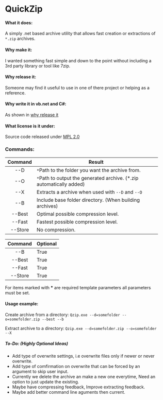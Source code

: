 QuickZip
========

#### What it does: 
A simply .net based archive utility that allows fast creation or extractions of `*.zip` archives.

#### Why make it:
I wanted something fast simple and down to the point without including a 3rd party library or tool like 7zip.

#### Why release it:
Someone may find it useful to use in one of there project or helping as a reference.

#### Why write it in vb.net and C#:
As shown in [why release it](#Why-release-it)

#### What license is it under:
Source code released under [MPL 2.0](https://www.mozilla.org/MPL/2.0/)

### Commands:

| Command | Result |
|:----------:|-------------|
| --D | `*`Path to the folder you want the archive from.|
| --O | `*`Path to output the generated archive. (*.zip automatically added)|
| --X | Extracts a archive when used with `--D` and `--O`|
| --B | Include base folder directory. (When building archives)|
| --Best | Optimal possible compression level.|
| --Fast | Fastest possible compression level.|
| --Store | No compression.|

| Command | Optional |
|:----------:|-------------|
| --B | True |
| --Best | True |
| --Fast | True |
| --Store | True |

For items marked with __*__ are required template parameters all parameters must be set.

#### Usage example:

Create archive from a directory: `Qzip.exe --d=somefolder --o=somefolder.zip --best --b`

Extract archive to a directory: `Qzip.exe --d=somefolder.zip --o=somefolder --X`


##### To-Do: (Highly Optional Ideas)
- Add type of overwrite settings, i.e overwrite files only if newer or never overwrite.
- Add type of comfirmation on overwrite that can be forced by an argument to skip user input.
- Currently we delete the archive an make a new one everytime, Need an option to just update the existing.
- Maybe have compressing feedback, Improve extracting feedback.
- Maybe add better command line aguments then current.